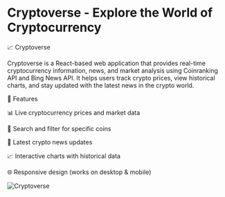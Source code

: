 # Cryptoverse - Explore the World of Cryptocurrency
📈 Cryptoverse

Cryptoverse is a React-based web application that provides real-time cryptocurrency information, news, and market analysis using Coinranking API and Bing News API.
It helps users track crypto prices, view historical charts, and stay updated with the latest news in the crypto world.

🚀 Features

📊 Live cryptocurrency prices and market data

🔎 Search and filter for specific coins

📰 Latest crypto news updates

📈 Interactive charts with historical data

🌐 Responsive design (works on desktop & mobile)

![Cryptoverse](https://i.ibb.co/8gh5Jc8/image.png)


